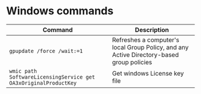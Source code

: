 # Windows commands

| Command | Description |
| --- | --- |
|`gpupdate /force /wait:=1` | Refreshes a computer's local Group Policy, and any Active Directory-based group policies|
|`wmic path SoftwareLicensingService get OA3xOriginalProductKey` | Get windows License key file |